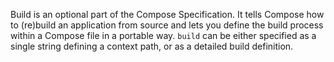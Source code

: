 Build is an optional part of the Compose Specification. It tells Compose how to (re)build an application from source and lets you define the build process within a Compose file in a portable way.  `build` can be either specified as a single string defining a context path, or as a detailed build definition.